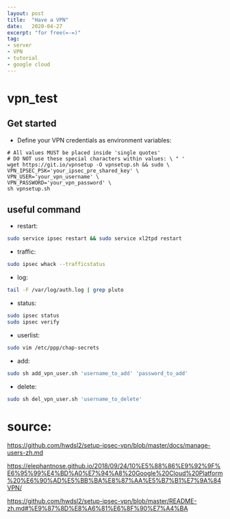 ```yaml
---
layout: post
title:  "Have a VPN"
date:   2020-04-27
excerpt: "for free(=-=)"
tag:
- server
- VPN
- tutorial
- google cloud
---
```

# vpn_test

## Get started
- Define your VPN credentials as environment variables:

```
# All values MUST be placed inside 'single quotes'
# DO NOT use these special characters within values: \ " '
wget https://git.io/vpnsetup -O vpnsetup.sh && sudo \
VPN_IPSEC_PSK='your_ipsec_pre_shared_key' \
VPN_USER='your_vpn_username' \
VPN_PASSWORD='your_vpn_password' \
sh vpnsetup.sh
```

## useful command
- restart:
```bash
sudo service ipsec restart && sudo service xl2tpd restart
```
- traffic:
```bash
sudo ipsec whack --trafficstatus
```

- log:
```bash
tail -F /var/log/auth.log | grep pluto
```

- status:

```bash
sudo ipsec status
sudo ipsec verify
```
- userlist:
```bash
sudo vim /etc/ppp/chap-secrets
```

- add:
```bash
sudo sh add_vpn_user.sh 'username_to_add' 'password_to_add'
```

- delete:
```bash
sudo sh del_vpn_user.sh 'username_to_delete'
```
# source:
https://github.com/hwdsl2/setup-ipsec-vpn/blob/master/docs/manage-users-zh.md

https://elephantnose.github.io/2018/09/24/10%E5%88%86%E9%92%9F%E6%95%99%E4%BD%A0%E7%94%A8%20Google%20Cloud%20Platform%20%E6%90%AD%E5%BB%BA%E8%87%AA%E5%B7%B1%E7%9A%84VPN/

https://github.com/hwdsl2/setup-ipsec-vpn/blob/master/README-zh.md#%E9%87%8D%E8%A6%81%E6%8F%90%E7%A4%BA
